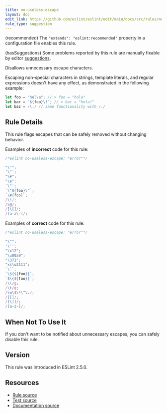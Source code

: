 ```yaml
---
title: no-useless-escape
layout: doc
edit_link: https://github.com/eslint/eslint/edit/main/docs/src/rules/no-useless-escape.md
rule_type: suggestion
---
```




(recommended) The `"extends": "eslint:recommended"` property in a configuration file enables this rule.



(hasSuggestions) Some problems reported by this rule are manually fixable by editor [suggestions](../developer-guide/working-with-rules#providing-suggestions).

Disallows unnecessary escape characters.

Escaping non-special characters in strings, template literals, and regular expressions doesn't have any effect, as demonstrated in the following example:

```js
let foo = "hol\a"; // > foo = "hola"
let bar = `${foo}\!`; // > bar = "hola!"
let baz = /\:/ // same functionality with /:/
```

## Rule Details

This rule flags escapes that can be safely removed without changing behavior.

Examples of **incorrect** code for this rule:

```js
/*eslint no-useless-escape: "error"*/

"\'";
'\"';
"\#";
"\e";
`\"`;
`\"${foo}\"`;
`\#{foo}`;
/\!/;
/\@/;
/[\[]/;
/[a-z\-]/;
```

Examples of **correct** code for this rule:

```js
/*eslint no-useless-escape: "error"*/

"\"";
'\'';
"\x12";
"\u00a9";
"\371";
"xs\u2111";
`\``;
`\${${foo}}`;
`$\{${foo}}`;
/\\/g;
/\t/g;
/\w\$\*\^\./;
/[[]/;
/[\]]/;
/[a-z-]/;
```

## When Not To Use It

If you don't want to be notified about unnecessary escapes, you can safely disable this rule.

## Version

This rule was introduced in ESLint 2.5.0.

## Resources

* [Rule source](https://github.com/eslint/eslint/tree/HEAD/lib/rules/no-useless-escape.js)
* [Test source](https://github.com/eslint/eslint/tree/HEAD/tests/lib/rules/no-useless-escape.js)
* [Documentation source](https://github.com/eslint/eslint/tree/HEAD/docs/src/rules/no-useless-escape.md)
